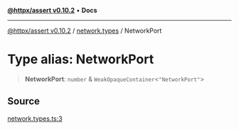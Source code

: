 [**@httpx/assert v0.10.2**](../../README.md) • **Docs**

***

[@httpx/assert v0.10.2](../../README.md) / [network.types](../README.md) / NetworkPort

# Type alias: NetworkPort

> **NetworkPort**: `number` & `WeakOpaqueContainer`\<`"NetworkPort"`\>

## Source

[network.types.ts:3](https://github.com/belgattitude/httpx/blob/9872a04f73c192beff5f4b4d63a156ff5269c00c/packages/assert/src/network.types.ts#L3)
